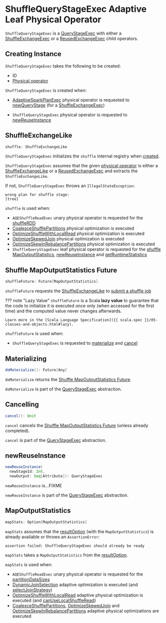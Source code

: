 # ShuffleQueryStageExec Adaptive Leaf Physical Operator

`ShuffleQueryStageExec` is a [QueryStageExec](QueryStageExec.md) with either a [ShuffleExchangeExec](../physical-operators/ShuffleExchangeExec.md) or a [ReusedExchangeExec](../physical-operators/ReusedExchangeExec.md) child operators.

## Creating Instance

`ShuffleQueryStageExec` takes the following to be created:

* <span id="id"> ID
* <span id="plan"> [Physical operator](../physical-operators/SparkPlan.md)

`ShuffleQueryStageExec` is created when:

* [AdaptiveSparkPlanExec](AdaptiveSparkPlanExec.md) physical operator is requested to [newQueryStage](AdaptiveSparkPlanExec.md#newQueryStage) (for a [ShuffleExchangeExec](../physical-operators/ShuffleExchangeExec.md))

* `ShuffleQueryStageExec` physical operator is requested to [newReuseInstance](#newReuseInstance)

## <span id="shuffle"> ShuffleExchangeLike

```scala
shuffle: ShuffleExchangeLike
```

`ShuffleQueryStageExec` initializes the `shuffle` internal registry when [created](#creating-instance).

`ShuffleQueryStageExec` assumes that the given [physical operator](#plan) is either a [ShuffleExchangeLike](../physical-operators/ShuffleExchangeLike.md) or a [ReusedExchangeExec](../physical-operators/ReusedExchangeExec.md) and extracts the `ShuffleExchangeLike`.

If not, `ShuffleQueryStageExec` throws an `IllegalStateException`:

```text
wrong plan for shuffle stage:
[tree]
```

`shuffle` is used when:

* `AQEShuffleReadExec` unary physical operator is requested for the [shuffleRDD](AQEShuffleReadExec.md#shuffleRDD)
* [CoalesceShufflePartitions](CoalesceShufflePartitions.md) physical optimization is executed
* [OptimizeShuffleWithLocalRead](OptimizeShuffleWithLocalRead.md) physical optimization is executed
* [OptimizeSkewedJoin](OptimizeSkewedJoin.md) physical optimization is executed
* [OptimizeSkewInRebalancePartitions](OptimizeSkewInRebalancePartitions.md) physical optimization is executed
* `ShuffleQueryStageExec` leaf physical operator is requested for the [shuffle MapOutputStatistics](#shuffleFuture), [newReuseInstance](#newReuseInstance) and [getRuntimeStatistics](#getRuntimeStatistics)

## <span id="shuffleFuture"> Shuffle MapOutputStatistics Future

```scala
shuffleFuture: Future[MapOutputStatistics]
```

`shuffleFuture` requests the [ShuffleExchangeLike](#shuffle) to [submit a shuffle job](../physical-operators/ShuffleExchangeLike.md#submitShuffleJob)

??? note "Lazy Value"
    `shuffleFuture` is a Scala **lazy value** to guarantee that the code to initialize it is executed once only (when accessed for the first time) and the computed value never changes afterwards.

    Learn more in the [Scala Language Specification]({{ scala.spec }}/05-classes-and-objects.html#lazy).

`shuffleFuture` is used when:

* `ShuffleQueryStageExec` is requested to [materialize](#doMaterialize) and [cancel](#cancel)

## <span id="doMaterialize"> Materializing

```scala
doMaterialize(): Future[Any]
```

`doMaterialize` returns the [Shuffle MapOutputStatistics Future](#shuffleFuture).

`doMaterialize` is part of the [QueryStageExec](QueryStageExec.md#doMaterialize) abstraction.

## <span id="cancel"> Cancelling

```scala
cancel(): Unit
```

`cancel` cancels the [Shuffle MapOutputStatistics Future](#shuffleFuture) (unless already completed).

`cancel` is part of the [QueryStageExec](QueryStageExec.md#cancel) abstraction.

## <span id="newReuseInstance"> newReuseInstance

```scala
newReuseInstance(
  newStageId: Int,
  newOutput: Seq[Attribute]): QueryStageExec
```

`newReuseInstance` is...FIXME

`newReuseInstance` is part of the [QueryStageExec](QueryStageExec.md#newReuseInstance) abstraction.

## <span id="mapStats"> MapOutputStatistics

```scala
mapStats: Option[MapOutputStatistics]
```

`mapStats` assumes that the [resultOption](QueryStageExec.md#resultOption) (with the `MapOutputStatistics`) is already available or throws an `AssertionError`:

```text
assertion failed: ShuffleQueryStageExec should already be ready
```

`mapStats` takes a `MapOutputStatistics` from the [resultOption](QueryStageExec.md#resultOption).

`mapStats` is used when:

* `AQEShuffleReadExec` unary physical operator is requested for the [partitionDataSizes](AQEShuffleReadExec.md#partitionDataSizes)
* [DynamicJoinSelection](DynamicJoinSelection.md) adaptive optimization is executed (and [selectJoinStrategy](DynamicJoinSelection.md#selectJoinStrategy))
* [OptimizeShuffleWithLocalRead](OptimizeShuffleWithLocalRead.md) adaptive physical optimization is executed (and [canUseLocalShuffleRead](OptimizeShuffleWithLocalRead.md#canUseLocalShuffleRead))
* [CoalesceShufflePartitions](CoalesceShufflePartitions.md), [OptimizeSkewedJoin](OptimizeSkewedJoin.md) and [OptimizeSkewInRebalancePartitions](OptimizeSkewInRebalancePartitions.md) adaptive physical optimizations are executed
